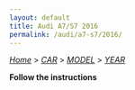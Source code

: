 ```yaml
---
layout: default
title: Audi A7/S7 2016
permalink: /audi/a7-s7/2016/
---
```

[*Home*](/) > [*CAR*](/car/) > [*MODEL*](/car/model/) > [*YEAR*](/car/model/year/)

**Follow the instructions**